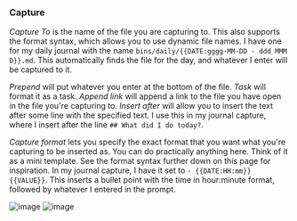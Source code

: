 ### Capture
_Capture To_ is the name of the file you are capturing to. This also supports the format syntax, which allows you to use dynamic file names.
I have one for my daily journal with the name `bins/daily/{{DATE:gggg-MM-DD - ddd MMM D}}.md`. This automatically finds the file for the day, and whatever I enter will be captured to it.

_Prepend_ will put whatever you enter at the bottom of the file.
_Task_ will format it as a task.
_Append link_ will append a link to the file you have open in the file you're capturing to.
_Insert after_ will allow you to insert the text after some line with the specified text. I use this in my journal capture, where I insert after the line `## What did I do today?`.

_Capture format_ lets you specify the exact format that you want what you're capturing to be inserted as. You can do practically anything here. Think of it as a mini template.
See the format syntax further down on this page for inspiration.
In my journal capture, I have it set to `- {{DATE:HH:mm}} {{VALUE}}`. This inserts a bullet point with the time in hour:minute format, followed by whatever I entered in the prompt.

![image](https://user-images.githubusercontent.com/29108628/123451366-e025e280-d5dd-11eb-81b6-c21f3ad1823d.png)
![image](https://user-images.githubusercontent.com/29108628/123451469-e61bc380-d5dd-11eb-80d1-7667427656f3.png)
